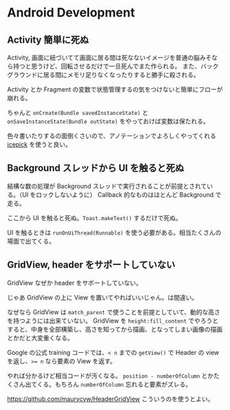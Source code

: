 Android Development
===

Activity 簡単に死ぬ
---

Activity, 画面に紐づいてて画面に居る間は死なないイメージを普通の脳みそなら持つと思うけど、回転させるだけで一旦死んでまた作られる。
また、バックグラウンドに居る間にメモリ足りなくなったりすると勝手に殺される。

Activity とか Fragment の変数で状態管理するの気をつけないと簡単にフローが崩れる。

ちゃんと `onCreate(Bundle savedInstanceState)` と `onSaveInstanceState(Bundle outState)` をやっておけば変数は保たれる。

色々書いたりするの面倒くさいので、アノテーションでよろしくやってくれる [icepick](https://github.com/frankiesardo/icepick) を使うと良い。

Background スレッドから UI を触ると死ぬ
---

結構な数の処理が Background スレッドで実行されることが前提とされている。（UI をロックしないように）
Callback 的なものはほとんど Background で走る。

ここから UI を触ると死ぬ。`Toast.makeText()` するだけで死ぬ。

UI を触るときは `runOnUiThread(Runnable)` を使う必要がある。相当たくさんの場面で出てくる。

GridView, header をサポートしていない
---

GridView なぜか header をサポートしていない。

じゃあ GridView の上に View を置いてやればいいじゃん。は間違い。

なぜなら GridView は `match_parent` で使うことを前提としていて、動的な高さを持つようには出来ていない。
GridView を `height:fill_content` でやろうとすると、中身を全部構築し、高さを知ってから描画、となってしまい画像の描画とかだと大変重くなる。

Google の公式 training コードでは、`< n` までの `getView()` で Header の view を返し、`>= n` なら要素の View を返す。

やれば分かるけど相当コードが汚くなる。 `position - numberOfColumn` とかたくさん出てくる。もちろん `numberOfColumn` 忘れると要素がズレる。

https://github.com/maurycyw/HeaderGridView こういうのを使うとよい。
